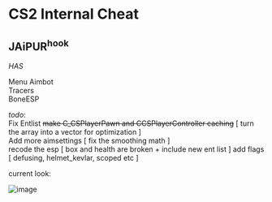 # __**CS2 Internal Cheat**__    

 ## JAiPUR<sup>hook</sup>


*HAS*    
  
Menu
Aimbot  
Tracers  
BoneESP

       
*todo*:  
Fix Entlist ~~make C_CSPlayerPawn and CCSPlayerController caching~~ [  turn the array into a vector for optimization  ]  
Add more aimsettings [  fix the smoothing math  ]    
recode the esp [  box and health are broken + include new ent list  ]
add flags [  defusing, helmet_kevlar, scoped etc  ]  





current look:  

![image](https://github.com/user-attachments/assets/4cd2c8b4-05d5-4360-be8b-920525a39487)


